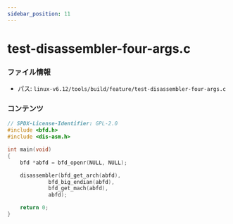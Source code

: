```yaml
---
sidebar_position: 11
---
```

# test-disassembler-four-args.c

### ファイル情報

- パス: `linux-v6.12/tools/build/feature/test-disassembler-four-args.c`

### コンテンツ

```c
// SPDX-License-Identifier: GPL-2.0
#include <bfd.h>
#include <dis-asm.h>

int main(void)
{
	bfd *abfd = bfd_openr(NULL, NULL);

	disassembler(bfd_get_arch(abfd),
		     bfd_big_endian(abfd),
		     bfd_get_mach(abfd),
		     abfd);

	return 0;
}

```
